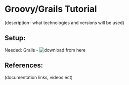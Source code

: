 # Groovy/Grails Tutorial
(description- what technologies and versions will be used)

## Setup:
Needed: 
  Grails - ![download from here]('https://grails.org/download.html')

## References:
(documentation links, videos ect)
